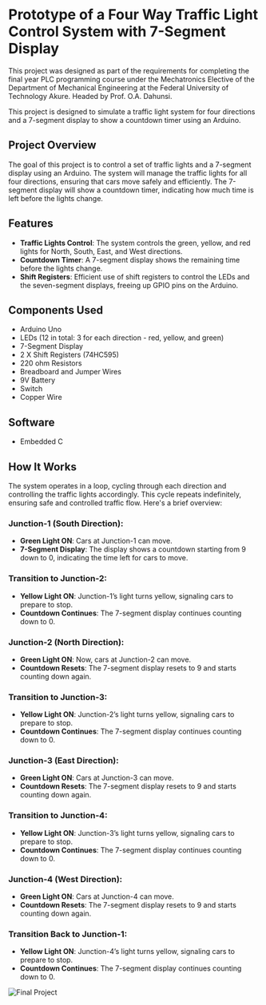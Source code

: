 # **Prototype of a Four Way Traffic Light Control System with 7-Segment Display**

This project was designed as part of the requirements for completing the final year PLC programming course under the Mechatronics Elective of the Department of Mechanical Engineering at the Federal University of Technology Akure. Headed by Prof. O.A. Dahunsi.

This project is designed to simulate a traffic light system for four directions and a 7-segment display to show a countdown timer using an Arduino.

## **Project Overview**

The goal of this project is to control a set of traffic lights and a 7-segment display using an Arduino. The system will manage the traffic lights for all four directions, ensuring that cars move safely and efficiently. The 7-segment display will show a countdown timer, indicating how much time is left before the lights change.

## **Features**

- **Traffic Lights Control**: The system controls the green, yellow, and red lights for North, South, East, and West directions.
- **Countdown Timer**: A 7-segment display shows the remaining time before the lights change.
- **Shift Registers**: Efficient use of shift registers to control the LEDs and the seven-segment displays, freeing up GPIO pins on the Arduino.

## **Components Used**

- Arduino Uno
- LEDs (12 in total: 3 for each direction - red, yellow, and green)
- 7-Segment Display
- 2 X Shift Registers (74HC595)
- 220 ohm Resistors
- Breadboard and Jumper Wires
- 9V Battery
- Switch
- Copper Wire

## **Software**

- Embedded C

## **How It Works**

The system operates in a loop, cycling through each direction and controlling the traffic lights accordingly. This cycle repeats indefinitely, ensuring safe and controlled traffic flow. Here's a brief overview:

### **Junction-1 (South Direction):**
- **Green Light ON**: Cars at Junction-1 can move.
- **7-Segment Display**: The display shows a countdown starting from 9 down to 0, indicating the time left for cars to move.

### **Transition to Junction-2:**
- **Yellow Light ON**: Junction-1’s light turns yellow, signaling cars to prepare to stop.
- **Countdown Continues**: The 7-segment display continues counting down to 0.

### **Junction-2 (North Direction):**
- **Green Light ON**: Now, cars at Junction-2 can move.
- **Countdown Resets**: The 7-segment display resets to 9 and starts counting down again.

### **Transition to Junction-3:**
- **Yellow Light ON**: Junction-2’s light turns yellow, signaling cars to prepare to stop.
- **Countdown Continues**: The 7-segment display continues counting down to 0.

### **Junction-3 (East Direction):**
- **Green Light ON**: Cars at Junction-3 can move.
- **Countdown Resets**: The 7-segment display resets to 9 and starts counting down again.

### **Transition to Junction-4:**
- **Yellow Light ON**: Junction-3’s light turns yellow, signaling cars to prepare to stop.
- **Countdown Continues**: The 7-segment display continues counting down to 0.

### **Junction-4 (West Direction):**
- **Green Light ON**: Cars at Junction-4 can move.
- **Countdown Resets**: The 7-segment display resets to 9 and starts counting down again.

### **Transition Back to Junction-1:**
- **Yellow Light ON**: Junction-4’s light turns yellow, signaling cars to prepare to stop.
- **Countdown Continues**: The 7-segment display continues counting down to 0.

![Final Project](image/final_project.jpg)
